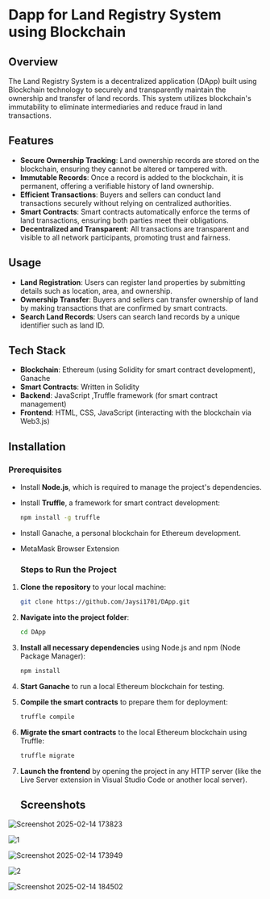 # Dapp for Land Registry System using Blockchain

## Overview
The Land Registry System is a decentralized application (DApp) built using Blockchain technology to securely and transparently maintain the ownership and transfer of land records. This system utilizes blockchain's immutability to eliminate intermediaries and reduce fraud in land transactions.

## Features
- **Secure Ownership Tracking**: Land ownership records are stored on the blockchain, ensuring they cannot be altered or tampered with.
- **Immutable Records**: Once a record is added to the blockchain, it is permanent, offering a verifiable history of land ownership.
- **Efficient Transactions**: Buyers and sellers can conduct land transactions securely without relying on centralized authorities.
- **Smart Contracts**: Smart contracts automatically enforce the terms of land transactions, ensuring both parties meet their obligations.
- **Decentralized and Transparent**: All transactions are transparent and visible to all network participants, promoting trust and fairness.

## Usage
- **Land Registration**: Users can register land properties by submitting details such as location, area, and ownership.
- **Ownership Transfer**: Buyers and sellers can transfer ownership of land by making transactions that are confirmed by smart contracts.
- **Search Land Records**: Users can search land records by a unique identifier such as land ID.


## Tech Stack
- **Blockchain**: Ethereum (using Solidity for smart contract development), Ganache
- **Smart Contracts**: Written in Solidity
- **Backend**: JavaScript ,Truffle framework (for smart contract management)
- **Frontend**: HTML, CSS, JavaScript (interacting with the blockchain via Web3.js)

## Installation

### Prerequisites
- Install **Node.js**, which is required to manage the project's dependencies.
- Install **Truffle**, a framework for smart contract development:
  ```bash
  npm install -g truffle
- Install Ganache, a personal blockchain for Ethereum development.
- MetaMask Browser Extension

  ### Steps to Run the Project

1. **Clone the repository** to your local machine:
    ```bash
    git clone https://github.com/Jaysi1701/DApp.git
    ```
2. **Navigate into the project folder**:
    ```bash
    cd DApp
    ```
3. **Install all necessary dependencies** using Node.js and npm (Node Package Manager):
    ```bash
    npm install
    ```
4. **Start Ganache** to run a local Ethereum blockchain for testing.
5. **Compile the smart contracts** to prepare them for deployment:
    ```bash
    truffle compile
    ```
6. **Migrate the smart contracts** to the local Ethereum blockchain using Truffle:
    ```bash
    truffle migrate
    ```
7. **Launch the frontend** by opening the project in any HTTP server (like the Live Server extension in Visual Studio Code or another local server).



   ## Screenshots


![Screenshot 2025-02-14 173823](https://github.com/user-attachments/assets/ea6182f6-fdeb-4209-9863-6a9ca7e87ba1)

![1](https://github.com/user-attachments/assets/7d7df7f5-2a22-4f13-93c7-0b5ac7cc3419)

![Screenshot 2025-02-14 173949](https://github.com/user-attachments/assets/fe58b881-f1fd-49a7-a231-d083d084ef28)

![2](https://github.com/user-attachments/assets/65d3c6dc-3adf-4525-92b2-d45431954d01)

![Screenshot 2025-02-14 184502](https://github.com/user-attachments/assets/d89fb9a9-8ff6-4bed-9ac8-85156e6e8c28)






  

